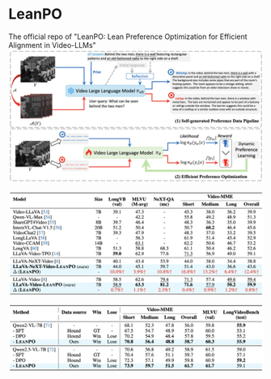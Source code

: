 # LeanPO
The official repo of "LeanPO: Lean Preference Optimization for Efficient Alignment in Video-LLMs"
![method](./assets/method.png)

![p1](./assets/p1.png)

![p2](./assets/p2.png)
